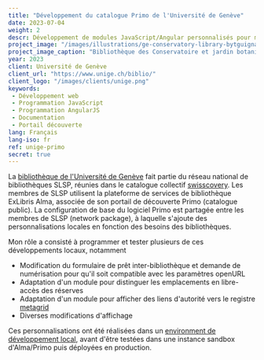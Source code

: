 ```yaml
---
title: "Développement du catalogue Primo de l'Université de Genève"
date: 2023-07-04
weight: 2
descr: Développement de modules JavaScript/Angular personnalisés pour modifier l'affichage du catalogue public Alma/Primo de l'UNIGE.
project_image: "/images/illustrations/ge-conservatory-library-bytguignard.jpg"
project_image_caption: "Bibliothèque des Conservatoire et jardin botaniques de la Ville de Genève"
year: 2023
client: Université de Genève
client_url: "https://www.unige.ch/biblio/"
client_logo: "/images/clients/unige.png"
keywords: 
 - Développement web
 - Programmation JavaScript
 - Programmation AngularJS
 - Documentation
 - Portail découverte
lang: Français
lang-iso: fr
ref: unige-primo
secret: true
---
```


La [bibliothèque de l'Université de Genève](https://www.unige.ch/biblio/fr) fait partie du réseau national de bibliothèques SLSP,
réunies dans le catalogue collectif [swisscovery](https://swisscovery.slsp.ch). Les membres de SLSP utilisent la plateforme de services de bibliothèque
ExLibris Alma, associée de son portail de découverte Primo (catalogue public). La configuration de base du logiciel Primo est partagée entre
les membres de SLSP (network package), à laquelle s'ajoute des personnalisations locales en fonction des besoins des bibliothèques.

Mon rôle a consisté à programmer et tester plusieurs de ces développements locaux, notamment
 
* Modification du formulaire de prêt inter-bibliothèque et demande de numérisation pour qu'il soit compatible avec les paramètres openURL
* Adaptation d'un module pour distinguer les emplacements en libre-accès des réserves
* Adaptation d'un module pour afficher des liens d'autorité vers le registre [metagrid](https://metagrid.ch)
* Diverses modifications d'affichage

Ces personnalisations ont été réalisées dans un [environment de développement local](https://github.com/ExLibrisGroup/primo-explore-devenv),
avant d'être testées dans une instance sandbox d'Alma/Primo puis déployées en production.